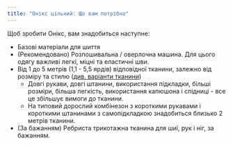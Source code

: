 ```yaml
---
title: "Онікс цільний: Що вам потрібно"
---
```


Щоб зробити Онікс, вам знадобиться наступне:

- Базові матеріали для шиття
- (Рекомендовано) Розпошивальна / оверлочна машина. Для цього одягу важливі легкі, міцні та еластичні шви.
- Від 1 до 5 метрів (1,1 - 5,5 ярдів) відповідної тканини, залежно від розміру та стилю ([див. варіанти тканини](/docs/patterns/shelly/fabric))
    - Довгі рукави, довгі штанини, використання підкладки, більші розміри, більша легкість, використання капюшона і спідниці - все це збільшує вимоги до тканини.
    - На типовий дорослий комбінезон з короткими рукавами і короткими штанинами з самопідкладкою знадобиться близько 2 метрів тканини.
- (За бажанням) Ребриста трикотажна тканина для шиї, рук і ніг, за бажанням.

